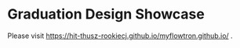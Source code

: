 # Graduation Design Showcase

Please visit https://hit-thusz-rookiecj.github.io/myflowtron.github.io/ .

